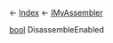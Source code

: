 ← [Index](Api-Index) ← [IMyAssembler](Sandbox.ModAPI.Ingame.IMyAssembler)

[bool](System.Boolean) DisassembleEnabled